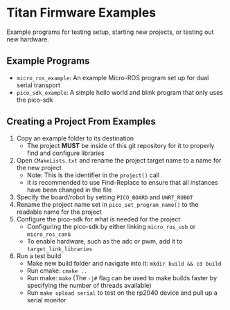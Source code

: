 # Titan Firmware Examples
Example programs for testing setup, starting new projects, or testing out new hardware.

## Example Programs
* `micro_ros_example`: An example Micro-ROS program set up for dual serial transport
* `pico_sdk_example`: A simple hello world and blink program that only uses the pico-sdk

## Creating a Project From Examples
1. Copy an example folder to its destination
    * The project **MUST** be inside of this git repository for it to properly find and configure libraries
2. Open `CMakeLists.txt` and rename the project target name to a name for the new project
    * Note: This is the identifier in the `project()` call
    * It is recommended to use Find-Replace to ensure that all instances have been changed in the file
3. Specify the board/robot by setting `PICO_BOARD` and `UWRT_ROBOT`
4. Rename the project name set in `pico_set_program_name()` to the readable name for the project
5. Configure the pico-sdk for what is needed for the project
    * Configuring the pico-sdk by either linking `micro_ros_usb` or `micro_ros_can`s
    * To enable hardware, such as the adc or pwm, add it to `target_link_libraries`
6. Run a test build
    * Make new build folder and navigate into it: `mkdir build && cd build`
    * Run cmake: `cmake ..`
    * Run make: `make` (The `-j#` flag can be used to make builds faster by specifying the number of threads available)
    * Run `make upload serial` to test on the rp2040 device and pull up a serial monitor
